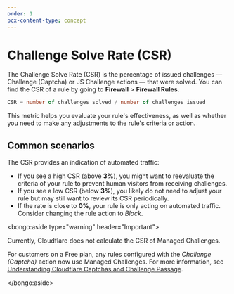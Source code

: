 ```yaml
---
order: 1
pcx-content-type: concept
---
```


# Challenge Solve Rate (CSR)

The Challenge Solve Rate (CSR) is the percentage of issued challenges — Challenge (Captcha) or JS Challenge actions — that were solved. You can find the CSR of a rule by going to **Firewall** > **Firewall Rules**.

```sql
CSR = number of challenges solved / number of challenges issued
```

This metric helps you evaluate your rule's effectiveness, as well as whether you need to make any adjustments to the rule's criteria or action.

## Common scenarios

The CSR provides an indication of automated traffic:

- If you see a high CSR (above **3%**), you might want to reevaluate the criteria of your rule to prevent human visitors from receiving challenges.
- If you see a low CSR (below **3%**), you likely do not need to adjust your rule but may still want to review its CSR periodically.
- If the rate is close to **0%**, your rule is only acting on automated traffic. Consider changing the rule action to _Block_.

<bongo:aside type="warning" header="Important">

Currently, Cloudflare does not calculate the CSR of Managed Challenges.

For customers on a Free plan, any rules configured with the _Challenge (Captcha)_ action now use Managed Challenges. For more information, see [Understanding Cloudflare Captchas and Challenge Passage](https://support.cloudflare.com/hc/articles/200170136#managed-challenge).

</bongo:aside>
